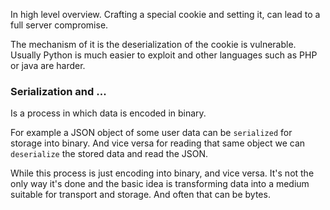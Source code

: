In high level overview.
Crafting a special cookie and setting it, can lead to a full server compromise.

The mechanism of it is the deserialization of the cookie is vulnerable.
Usually Python is much easier to exploit and other languages such as PHP or java are harder.

### Serialization and ...

Is a process in which data is encoded in binary.

For example a JSON object of some user data can be `serialized` for storage into binary.
And vice versa for reading that same object we can `deserialize` the stored data and read the JSON.

While this process is just encoding into binary, and vice versa.
It's not the only way it's done and the basic idea is transforming data into a medium suitable for transport and storage.
And often that can be bytes.

